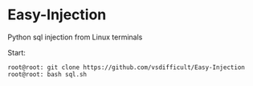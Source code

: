 # Easy-Injection
Python sql injection from Linux terminals

Start: 

```
root@root: git clone https://github.com/vsdifficult/Easy-Injection
root@root: bash sql.sh
```
